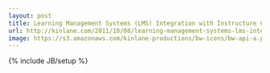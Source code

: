 ```yaml
---
layout: post
title: Learning Management Systems (LMS) Integration with Instructure Canvas API
url: http://kinlane.com/2011/10/08/learning-management-systems-lms-integration-with-instructure-canvas-api/
image: https://s3.amazonaws.com/kinlane-productions/bw-icons/bw-api-a.png
---
```

{% include JB/setup %}
